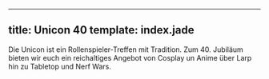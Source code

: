 ---
title: Unicon 40
template: index.jade
----

Die Unicon ist ein Rollenspieler-Treffen mit Tradition. Zum 40. Jubiläum bieten wir euch ein reichaltiges Angebot von Cosplay un Anime über Larp hin zu Tabletop und Nerf Wars.
